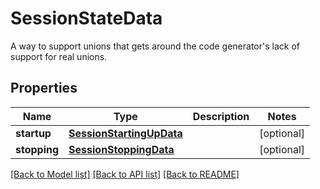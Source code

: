 # SessionStateData

A way to support unions that gets around the code generator's lack of support for real unions.
## Properties
Name | Type | Description | Notes
------------ | ------------- | ------------- | -------------
**startup** | [**SessionStartingUpData**](SessionStartingUpData.md) |  | [optional] 
**stopping** | [**SessionStoppingData**](SessionStoppingData.md) |  | [optional] 

[[Back to Model list]](../README.md#documentation-for-models) [[Back to API list]](../README.md#documentation-for-api-endpoints) [[Back to README]](../README.md)


